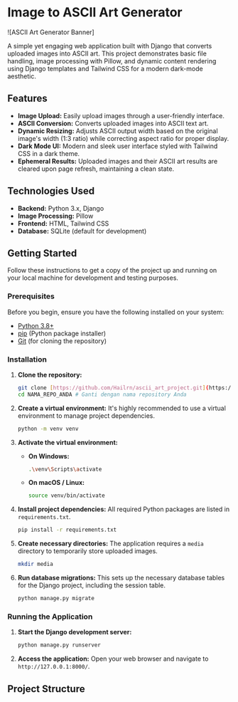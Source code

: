# Image to ASCII Art Generator

![ASCII Art Generator Banner]

A simple yet engaging web application built with Django that converts uploaded images into ASCII art. This project demonstrates basic file handling, image processing with Pillow, and dynamic content rendering using Django templates and Tailwind CSS for a modern dark-mode aesthetic.

## Features

* **Image Upload:** Easily upload images through a user-friendly interface.
* **ASCII Conversion:** Converts uploaded images into ASCII text art.
* **Dynamic Resizing:** Adjusts ASCII output width based on the original image's width (1:3 ratio) while correcting aspect ratio for proper display.
* **Dark Mode UI:** Modern and sleek user interface styled with Tailwind CSS in a dark theme.
* **Ephemeral Results:** Uploaded images and their ASCII art results are cleared upon page refresh, maintaining a clean state.

## Technologies Used

* **Backend:** Python 3.x, Django
* **Image Processing:** Pillow
* **Frontend:** HTML, Tailwind CSS
* **Database:** SQLite (default for development)

## Getting Started

Follow these instructions to get a copy of the project up and running on your local machine for development and testing purposes.

### Prerequisites

Before you begin, ensure you have the following installed on your system:

* [Python 3.8+](https://www.python.org/downloads/)
* [pip](https://pip.pypa.io/en/stable/installation/) (Python package installer)
* [Git](https://git-scm.com/downloads) (for cloning the repository)

### Installation

1.  **Clone the repository:**

    ```bash
    git clone [https://github.com/Hailrn/ascii_art_project.git](https://github.com/USERNAME_ANDA/NAMA_REPO_ANDA.git)
    cd NAMA_REPO_ANDA # Ganti dengan nama repository Anda
    ```

2.  **Create a virtual environment:**
    It's highly recommended to use a virtual environment to manage project dependencies.

    ```bash
    python -m venv venv
    ```

3.  **Activate the virtual environment:**

    * **On Windows:**
        ```bash
        .\venv\Scripts\activate
        ```
    * **On macOS / Linux:**
        ```bash
        source venv/bin/activate
        ```

4.  **Install project dependencies:**
    All required Python packages are listed in `requirements.txt`.

    ```bash
    pip install -r requirements.txt
    ```

5.  **Create necessary directories:**
    The application requires a `media` directory to temporarily store uploaded images.

    ```bash
    mkdir media
    ```

6.  **Run database migrations:**
    This sets up the necessary database tables for the Django project, including the session table.

    ```bash
    python manage.py migrate
    ```

### Running the Application

1.  **Start the Django development server:**

    ```bash
    python manage.py runserver
    ```

2.  **Access the application:**
    Open your web browser and navigate to `http://127.0.0.1:8000/`.

## Project Structure
